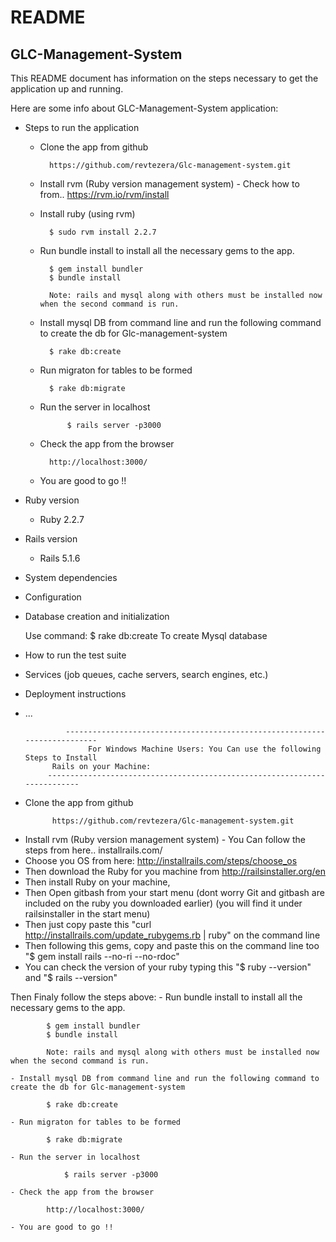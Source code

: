 # README

## GLC-Management-System

This README document has information on the steps necessary to get the
application up and running.

Here are some info about GLC-Management-System application:

* Steps to run the application
	
	- Clone the app from github

			https://github.com/revtezera/Glc-management-system.git

	- Install rvm (Ruby version management system) - Check how to from..
			https://rvm.io/rvm/install
	
	- Install ruby (using rvm)
	
			$ sudo rvm install 2.2.7

	- Run bundle install to install all the necessary gems to the app.
			
			$ gem install bundler
			$ bundle install
			
			Note: rails and mysql along with others must be installed now when the second command is run.

	- Install mysql DB from command line and run the following command to create the db for Glc-management-system

			$ rake db:create

	- Run migraton for tables to be formed

			$ rake db:migrate
	
	- Run the server in localhost

		        $ rails server -p3000

	- Check the app from the browser

			http://localhost:3000/

	- You are good to go !!

* Ruby version

	- Ruby 2.2.7

* Rails version

	- Rails 5.1.6

* System dependencies

* Configuration

* Database creation and initialization

	Use command: 
	$ rake db:create 
	To create Mysql database

* How to run the test suite

* Services (job queues, cache servers, search engines, etc.)

* Deployment instructions

* ...

               --------------------------------------------------------------------------
                    For Windows Machine Users: You Can use the following Steps to Install
		    Rails on your Machine:
	       --------------------------------------------------------------------------
- Clone the app from github

			https://github.com/revtezera/Glc-management-system.git

* Install rvm (Ruby version management system) - You Can follow the steps from here..
			installrails.com/
* Choose you OS from here: http://installrails.com/steps/choose_os
* Then download the Ruby for you machine from http://railsinstaller.org/en
* Then install Ruby on your machine, 
* Then Open gitbash from your start menu (dont worry Git and gitbash are included on the ruby you downloaded earlier)
    (you will find it under railsinstaller in the start menu)
* Then just copy paste this "curl http://installrails.com/update_rubygems.rb | ruby" on the command line
* Then following this gems, copy and paste this on the command line too "$ gem install rails --no-ri --no-rdoc"
* You can check the version of your ruby typing this "$ ruby --version" and "$ rails --version"

Then Finaly follow the steps above: 
         - Run bundle install to install all the necessary gems to the app.
			
			$ gem install bundler
			$ bundle install
			
			Note: rails and mysql along with others must be installed now when the second command is run.

	- Install mysql DB from command line and run the following command to create the db for Glc-management-system

			$ rake db:create

	- Run migraton for tables to be formed

			$ rake db:migrate
	
	- Run the server in localhost

		        $ rails server -p3000

	- Check the app from the browser

			http://localhost:3000/

	- You are good to go !!


             
